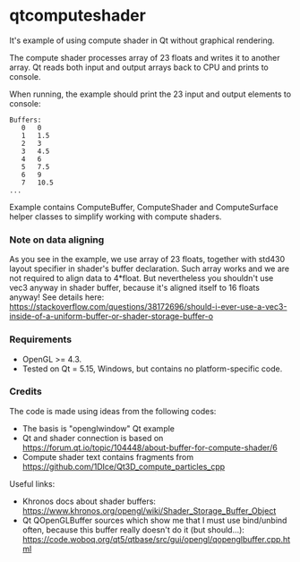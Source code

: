 # qtcomputeshader
It's example of using compute shader in Qt without graphical rendering.

The compute shader processes array of 23 floats and writes it to another array. 
Qt reads both input and output arrays back to CPU and prints to console.

When running, the example should print the 23 input and output elements to console:

```console
Buffers: 
   0   0
   1   1.5
   2   3
   3   4.5
   4   6
   5   7.5
   6   9
   7   10.5
...
```

Example contains ComputeBuffer, ComputeShader and ComputeSurface helper classes 
to simplify working with compute shaders.

### Note on data aligning
As you see in the example, we use array of 23 floats, together with std430 layout specifier 
in shader's buffer declaration.
Such array works and we are not required to align data to 4*float.
But nevertheless you shouldn't use vec3 anyway in shader buffer, 
because it's aligned itself to 16 floats anyway!
See details here:
https://stackoverflow.com/questions/38172696/should-i-ever-use-a-vec3-inside-of-a-uniform-buffer-or-shader-storage-buffer-o


### Requirements

* OpenGL >= 4.3.
* Tested on Qt = 5.15, Windows, but contains no platform-specific code.

### Credits
The code is made using ideas from the following codes:
* The basis is "openglwindow" Qt example
* Qt and shader connection is based on https://forum.qt.io/topic/104448/about-buffer-for-compute-shader/6
* Compute shader text contains fragments from https://github.com/1DIce/Qt3D_compute_particles_cpp

Useful links:
* Khronos docs about shader buffers: https://www.khronos.org/opengl/wiki/Shader_Storage_Buffer_Object
* Qt QOpenGLBuffer sources which show me that I must use bind/unbind often, because this buffer really doesn't do it (but should...):
https://code.woboq.org/qt5/qtbase/src/gui/opengl/qopenglbuffer.cpp.html